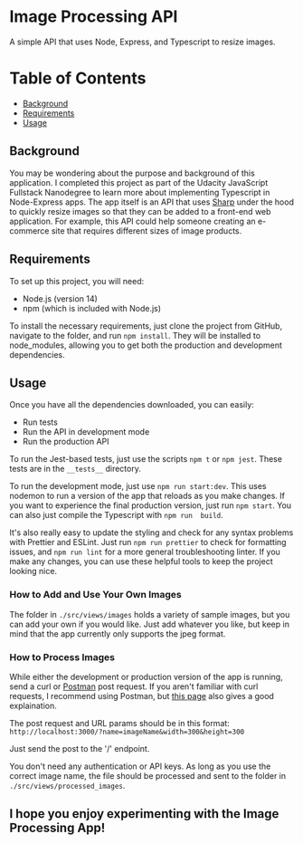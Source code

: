 # Image Processing API

A simple API that uses Node, Express, and Typescript to resize images.

# Table of Contents

* [Background](#background)
* [Requirements](#requirements)
* [Usage](#usage)

## Background

You may be wondering about the purpose and background of this
application. I completed this project as part of the Udacity 
JavaScript Fullstack Nanodegree to learn more about implementing
Typescript in Node-Express apps. The app itself is an API that
uses [Sharp](https://sharp.pixelplumbing.com/) under the hood 
to quickly resize images so that they can be added to a front-end
web application. For example, this API could help someone creating 
an e-commerce site that requires different sizes of image products.    

## Requirements
To set up this project, you will need:
* Node.js (version 14)
* npm (which is included with Node.js)

To install the necessary requirements, just clone the project from 
GitHub, navigate to the folder, and run `npm install`. They will 
be installed to node_modules, allowing you to get both the 
production and development dependencies.

## Usage
Once you have all the dependencies downloaded, you can easily:
* Run tests
* Run the API in development mode
* Run the production API

To run the Jest-based tests, just use the scripts `npm t` or
`npm jest`. These tests are in the `__tests__` directory.

To run the development mode, just use `npm run start:dev`. This uses
nodemon to run a version of the app that reloads as you make changes.
If you want to experience the final production version, just run
`npm start`. You can also just compile the Typescript with `npm run 
build`.

It's also really easy to update the styling and check for any syntax
problems with Prettier and ESLint. Just run `npm run prettier` to 
check for formatting issues, and `npm run lint` for a more general 
troubleshooting linter. If you make any changes, you can use these
helpful tools to keep the project looking nice.

### How to Add and Use Your Own Images

The folder in `./src/views/images` holds a variety of sample images, 
but you can add your own if you would like. Just add whatever you like,
but keep in mind that the app currently only supports the jpeg format.
    
### How to Process Images

While either the development or production version of the app is 
running, send a curl or [Postman](https://www.postman.com/) post request.
If you aren't familiar with curl requests, I recommend using Postman,
but [this page](https://idratherbewriting.com/learnapidoc/docapis_install_curl.html)
also gives a good explaination. 

The post request and URL params should be in this format:
    `http://localhost:3000/?name=imageName&width=300&height=300`

Just send the post to the '/' endpoint. 

You don't need any authentication or API keys.
As long as you use the correct image name, the file should be processed and
sent to the folder in `./src/views/processed_images`.

## I hope you enjoy experimenting with the **Image Processing App**!